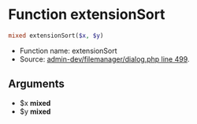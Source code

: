 Function extensionSort
===========================





```php
mixed extensionSort($x, $y)
```

* Function name: extensionSort
* Source: [admin-dev/filemanager/dialog.php line 499](https://github.com/PrestaShop/PrestaShop/blob/1.6.1.3/admin-dev/filemanager/dialog.php#L499).

Arguments
---------

* $x **mixed**
* $y **mixed**


